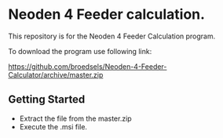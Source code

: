 # Neoden 4 Feeder calculation.

This repository is for the Neoden 4 Feeder Calculation program.

To download the program use following link:

https://github.com/broedsels/Neoden-4-Feeder-Calculator/archive/master.zip

## Getting Started

* Extract the file from the master.zip
* Execute the .msi file.
